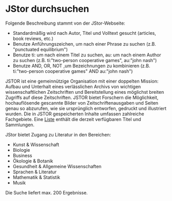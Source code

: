 JStor durchsuchen
=================

Folgende Beschreibung stammt von der JStor-Webseite:

-   Standardmäßig wird nach Autor, Titel und Volltext gesucht (articles, book reviews, etc.)
-   Benutze Anführungszeichen, um nach einer Phrase zu suchen (z.B. "punctuated equilibrium")
-   Benutze ti: um nach einem Titel zu suchen, au: um nach einem Author zu suchen (z.B. ti:"two-person cooperative games", au:"john nash")
-   Benutze AND, OR, NOT ,um Bezeichnungen zu kombinieren (z.B. ti:"two-person cooperative games" AND au:"john nash")

JSTOR ist eine gemeinnützige Organisation mit einer doppelten Mission: Aufbau und Unterhalt eines verlässlichen Archivs von wichtigen wissenschaftlichen Zeitschriften und Bereitstellung eines möglichst breiten Zugriffs auf diese Zeitschriften. JSTOR bietet Forschern die Möglichkeit, hochauflösende gescannte Bilder von Zeitschriftenausgaben und Seiten genau so abzurufen, wie sie ursprünglich entworfen, gedruckt und illustriert wurden. Die in JSTOR gespeicherten Inhalte umfassen zahlreiche Fachgebiete. Eine [Liste](http://about.jstor.org/content-collections) enthält die derzeit verfügbaren Titel und Sammlungen.

JStor bietet Zugang zu Literatur in den Bereichen:

-   Kunst & Wissenschaft
-   Biologie
-   Business
-   Ökologie & Botanik
-   Gesundheit & Allgemeine Wissenschaften
-   Sprachen & Literatur
-   Mathematik & Statistik
-   Musik

Die Suche liefert max. 200 Ergebnisse.
